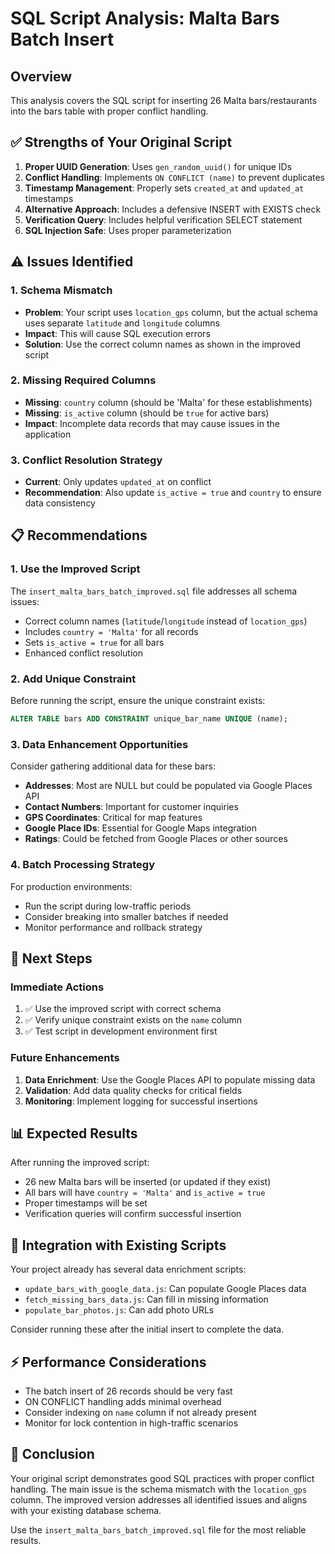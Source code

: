 # SQL Script Analysis: Malta Bars Batch Insert

## Overview
This analysis covers the SQL script for inserting 26 Malta bars/restaurants into the bars table with proper conflict handling.

## ✅ Strengths of Your Original Script

1. **Proper UUID Generation**: Uses `gen_random_uuid()` for unique IDs
2. **Conflict Handling**: Implements `ON CONFLICT (name)` to prevent duplicates
3. **Timestamp Management**: Properly sets `created_at` and `updated_at` timestamps
4. **Alternative Approach**: Includes a defensive INSERT with EXISTS check
5. **Verification Query**: Includes helpful verification SELECT statement
6. **SQL Injection Safe**: Uses proper parameterization

## ⚠️ Issues Identified

### 1. Schema Mismatch
- **Problem**: Your script uses `location_gps` column, but the actual schema uses separate `latitude` and `longitude` columns
- **Impact**: This will cause SQL execution errors
- **Solution**: Use the correct column names as shown in the improved script

### 2. Missing Required Columns
- **Missing**: `country` column (should be 'Malta' for these establishments)
- **Missing**: `is_active` column (should be `true` for active bars)
- **Impact**: Incomplete data records that may cause issues in the application

### 3. Conflict Resolution Strategy
- **Current**: Only updates `updated_at` on conflict
- **Recommendation**: Also update `is_active = true` and `country` to ensure data consistency

## 📋 Recommendations

### 1. Use the Improved Script
The `insert_malta_bars_batch_improved.sql` file addresses all schema issues:
- Correct column names (`latitude`/`longitude` instead of `location_gps`)
- Includes `country = 'Malta'` for all records
- Sets `is_active = true` for all bars
- Enhanced conflict resolution

### 2. Add Unique Constraint
Before running the script, ensure the unique constraint exists:
```sql
ALTER TABLE bars ADD CONSTRAINT unique_bar_name UNIQUE (name);
```

### 3. Data Enhancement Opportunities
Consider gathering additional data for these bars:
- **Addresses**: Most are NULL but could be populated via Google Places API
- **Contact Numbers**: Important for customer inquiries
- **GPS Coordinates**: Critical for map features
- **Google Place IDs**: Essential for Google Maps integration
- **Ratings**: Could be fetched from Google Places or other sources

### 4. Batch Processing Strategy
For production environments:
- Run the script during low-traffic periods
- Consider breaking into smaller batches if needed
- Monitor performance and rollback strategy

## 🔧 Next Steps

### Immediate Actions
1. ✅ Use the improved script with correct schema
2. ✅ Verify unique constraint exists on the `name` column
3. ✅ Test script in development environment first

### Future Enhancements
1. **Data Enrichment**: Use the Google Places API to populate missing data
2. **Validation**: Add data quality checks for critical fields
3. **Monitoring**: Implement logging for successful insertions

## 📊 Expected Results

After running the improved script:
- 26 new Malta bars will be inserted (or updated if they exist)
- All bars will have `country = 'Malta'` and `is_active = true`
- Proper timestamps will be set
- Verification queries will confirm successful insertion

## 🚀 Integration with Existing Scripts

Your project already has several data enrichment scripts:
- `update_bars_with_google_data.js`: Can populate Google Places data
- `fetch_missing_bars_data.js`: Can fill in missing information
- `populate_bar_photos.js`: Can add photo URLs

Consider running these after the initial insert to complete the data.

## ⚡ Performance Considerations

- The batch insert of 26 records should be very fast
- ON CONFLICT handling adds minimal overhead
- Consider indexing on `name` column if not already present
- Monitor for lock contention in high-traffic scenarios

## 🎯 Conclusion

Your original script demonstrates good SQL practices with proper conflict handling. The main issue is the schema mismatch with the `location_gps` column. The improved version addresses all identified issues and aligns with your existing database schema.

Use the `insert_malta_bars_batch_improved.sql` file for the most reliable results.
